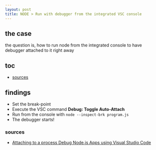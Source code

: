 ```yaml
---
layout: post
title: NODE > Run with debugger from the integrated VSC console
---
```

## the case	
the question is, how to run node from the integrated console to have debugger attached to it right away

## toc
<!-- TOC -->

- [sources](#sources)

<!-- /TOC -->

## findings
* Set the break-point
* Execute the VSC command **Debug: Toggle Auto-Attach**
* Run from the console with `node --inspect-brk program.js`
* The debugger starts!

### sources
* [Attaching to a process Debug Node.js Apps using Visual Studio Code](https://code.visualstudio.com/╬docs/nodejs/nodejs-debugging#_attaching-to-nodejs)
